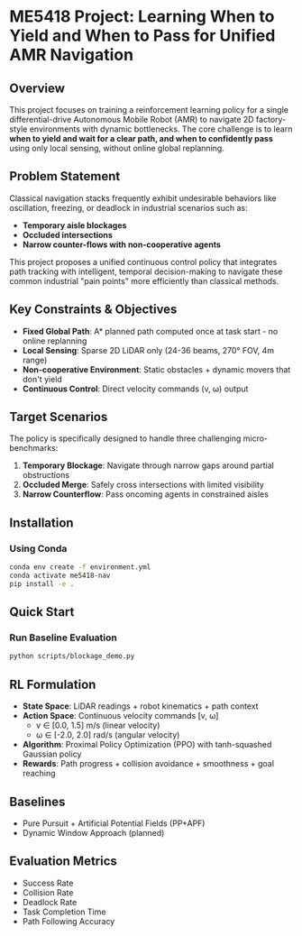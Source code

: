 # ME5418 Project: Learning When to Yield and When to Pass for Unified AMR Navigation

## Overview

This project focuses on training a reinforcement learning policy for a single differential-drive Autonomous Mobile Robot (AMR) to navigate 2D factory-style environments with dynamic bottlenecks. The core challenge is to learn **when to yield and wait for a clear path, and when to confidently pass** using only local sensing, without online global replanning.

## Problem Statement

Classical navigation stacks frequently exhibit undesirable behaviors like oscillation, freezing, or deadlock in industrial scenarios such as:
- **Temporary aisle blockages**
- **Occluded intersections**
- **Narrow counter-flows with non-cooperative agents**

This project proposes a unified continuous control policy that integrates path tracking with intelligent, temporal decision-making to navigate these common industrial "pain points" more efficiently than classical methods.

## Key Constraints & Objectives

- **Fixed Global Path**: A* planned path computed once at task start - no online replanning
- **Local Sensing**: Sparse 2D LiDAR only (24-36 beams, 270° FOV, 4m range)
- **Non-cooperative Environment**: Static obstacles + dynamic movers that don't yield
- **Continuous Control**: Direct velocity commands (v, ω) output

## Target Scenarios

The policy is specifically designed to handle three challenging micro-benchmarks:

1. **Temporary Blockage**: Navigate through narrow gaps around partial obstructions
2. **Occluded Merge**: Safely cross intersections with limited visibility
3. **Narrow Counterflow**: Pass oncoming agents in constrained aisles


## Installation

### Using Conda
```bash
conda env create -f environment.yml
conda activate me5418-nav
pip install -e .
```

## Quick Start

### Run Baseline Evaluation
```bash
python scripts/blockage_demo.py
```


## RL Formulation

- **State Space**: LiDAR readings + robot kinematics + path context
- **Action Space**: Continuous velocity commands [v, ω]
  - v ∈ [0.0, 1.5] m/s (linear velocity)
  - ω ∈ [-2.0, 2.0] rad/s (angular velocity)
- **Algorithm**: Proximal Policy Optimization (PPO) with tanh-squashed Gaussian policy
- **Rewards**: Path progress + collision avoidance + smoothness + goal reaching

## Baselines

- Pure Pursuit + Artificial Potential Fields (PP+APF)
- Dynamic Window Approach (planned)

## Evaluation Metrics

- Success Rate
- Collision Rate
- Deadlock Rate
- Task Completion Time
- Path Following Accuracy


